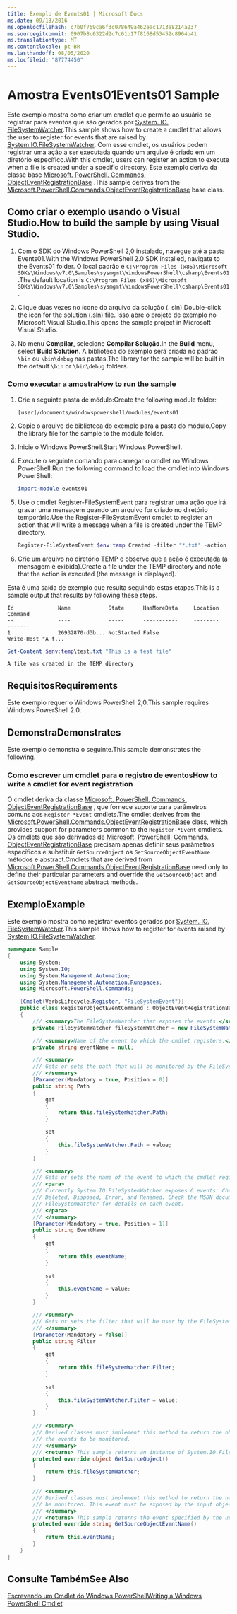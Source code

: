 ```yaml
---
title: Exemplo de Events01 | Microsoft Docs
ms.date: 09/13/2016
ms.openlocfilehash: c7b0f759ca6f3c078649a462eac1713e8214a237
ms.sourcegitcommit: 0907b8c6322d2c7c61b17f8168d53452c8964b41
ms.translationtype: MT
ms.contentlocale: pt-BR
ms.lasthandoff: 08/05/2020
ms.locfileid: "87774450"
---
```

# <a name="events01-sample"></a><span data-ttu-id="20e1e-102">Amostra Events01</span><span class="sxs-lookup"><span data-stu-id="20e1e-102">Events01 Sample</span></span>

<span data-ttu-id="20e1e-103">Este exemplo mostra como criar um cmdlet que permite ao usuário se registrar para eventos que são gerados por [System. IO. FileSystemWatcher](/dotnet/api/System.IO.FileSystemWatcher).</span><span class="sxs-lookup"><span data-stu-id="20e1e-103">This sample shows how to create a cmdlet that allows the user to register for events that are raised by [System.IO.FileSystemWatcher](/dotnet/api/System.IO.FileSystemWatcher).</span></span>
<span data-ttu-id="20e1e-104">Com esse cmdlet, os usuários podem registrar uma ação a ser executada quando um arquivo é criado em um diretório específico.</span><span class="sxs-lookup"><span data-stu-id="20e1e-104">With this cmdlet, users can register an action to execute when a file is created under a specific directory.</span></span>
<span data-ttu-id="20e1e-105">Este exemplo deriva da classe base [Microsoft. PowerShell. Commands. ObjectEventRegistrationBase](/dotnet/api/Microsoft.PowerShell.Commands.ObjectEventRegistrationBase) .</span><span class="sxs-lookup"><span data-stu-id="20e1e-105">This sample derives from the [Microsoft.PowerShell.Commands.ObjectEventRegistrationBase](/dotnet/api/Microsoft.PowerShell.Commands.ObjectEventRegistrationBase) base class.</span></span>

## <a name="how-to-build-the-sample-by-using-visual-studio"></a><span data-ttu-id="20e1e-106">Como criar o exemplo usando o Visual Studio.</span><span class="sxs-lookup"><span data-stu-id="20e1e-106">How to build the sample by using Visual Studio.</span></span>

1. <span data-ttu-id="20e1e-107">Com o SDK do Windows PowerShell 2,0 instalado, navegue até a pasta Events01.</span><span class="sxs-lookup"><span data-stu-id="20e1e-107">With the Windows PowerShell 2.0 SDK installed, navigate to the Events01 folder.</span></span>
   <span data-ttu-id="20e1e-108">O local padrão é `C:\Program Files (x86)\Microsoft SDKs\Windows\v7.0\Samples\sysmgmt\WindowsPowerShell\csharp\Events01`.</span><span class="sxs-lookup"><span data-stu-id="20e1e-108">The default location is `C:\Program Files (x86)\Microsoft SDKs\Windows\v7.0\Samples\sysmgmt\WindowsPowerShell\csharp\Events01`.</span></span>

2. <span data-ttu-id="20e1e-109">Clique duas vezes no ícone do arquivo da solução (. sln).</span><span class="sxs-lookup"><span data-stu-id="20e1e-109">Double-click the icon for the solution (.sln) file.</span></span>
   <span data-ttu-id="20e1e-110">Isso abre o projeto de exemplo no Microsoft Visual Studio.</span><span class="sxs-lookup"><span data-stu-id="20e1e-110">This opens the sample project in Microsoft Visual Studio.</span></span>

3. <span data-ttu-id="20e1e-111">No menu **Compilar**, selecione **Compilar Solução**.</span><span class="sxs-lookup"><span data-stu-id="20e1e-111">In the **Build** menu, select **Build Solution**.</span></span>
   <span data-ttu-id="20e1e-112">A biblioteca do exemplo será criada no padrão `\bin` ou `\bin\debug` nas pastas.</span><span class="sxs-lookup"><span data-stu-id="20e1e-112">The library for the sample will be built in the default `\bin` or `\bin\debug` folders.</span></span>

### <a name="how-to-run-the-sample"></a><span data-ttu-id="20e1e-113">Como executar a amostra</span><span class="sxs-lookup"><span data-stu-id="20e1e-113">How to run the sample</span></span>

1. <span data-ttu-id="20e1e-114">Crie a seguinte pasta de módulo:</span><span class="sxs-lookup"><span data-stu-id="20e1e-114">Create the following module folder:</span></span>

    `[user]/documents/windowspowershell/modules/events01`

2. <span data-ttu-id="20e1e-115">Copie o arquivo de biblioteca do exemplo para a pasta do módulo.</span><span class="sxs-lookup"><span data-stu-id="20e1e-115">Copy the library file for the sample to the module folder.</span></span>

3. <span data-ttu-id="20e1e-116">Inicie o Windows PowerShell.</span><span class="sxs-lookup"><span data-stu-id="20e1e-116">Start Windows PowerShell.</span></span>

4. <span data-ttu-id="20e1e-117">Execute o seguinte comando para carregar o cmdlet no Windows PowerShell:</span><span class="sxs-lookup"><span data-stu-id="20e1e-117">Run the following command to load the cmdlet into Windows PowerShell:</span></span>

    ```powershell
    import-module events01
    ```

5. <span data-ttu-id="20e1e-118">Use o cmdlet Register-FileSystemEvent para registrar uma ação que irá gravar uma mensagem quando um arquivo for criado no diretório temporário.</span><span class="sxs-lookup"><span data-stu-id="20e1e-118">Use the Register-FileSystemEvent cmdlet to register an action that will write a message when a file is created under the TEMP directory.</span></span>

    ```powershell
    Register-FileSystemEvent $env:temp Created -filter "*.txt" -action { Write-Host "A file was created in the TEMP directory" }
    ```

6. <span data-ttu-id="20e1e-119">Crie um arquivo no diretório TEMP e observe que a ação é executada (a mensagem é exibida).</span><span class="sxs-lookup"><span data-stu-id="20e1e-119">Create a file under the TEMP directory and note that the action is executed (the message is displayed).</span></span>

<span data-ttu-id="20e1e-120">Esta é uma saída de exemplo que resulta seguindo estas etapas.</span><span class="sxs-lookup"><span data-stu-id="20e1e-120">This is a sample output that results by following these steps.</span></span>

```output
Id              Name            State      HasMoreData     Location             Command
--              ----            -----      -----------     --------             -------
1               26932870-d3b... NotStarted False                                 Write-Host "A f...

```

```powershell
Set-Content $env:temp\test.txt "This is a test file"
```

```output
A file was created in the TEMP directory
```

## <a name="requirements"></a><span data-ttu-id="20e1e-121">Requisitos</span><span class="sxs-lookup"><span data-stu-id="20e1e-121">Requirements</span></span>

<span data-ttu-id="20e1e-122">Este exemplo requer o Windows PowerShell 2,0.</span><span class="sxs-lookup"><span data-stu-id="20e1e-122">This sample requires Windows PowerShell 2.0.</span></span>

## <a name="demonstrates"></a><span data-ttu-id="20e1e-123">Demonstra</span><span class="sxs-lookup"><span data-stu-id="20e1e-123">Demonstrates</span></span>

<span data-ttu-id="20e1e-124">Este exemplo demonstra o seguinte.</span><span class="sxs-lookup"><span data-stu-id="20e1e-124">This sample demonstrates the following.</span></span>

### <a name="how-to-write-a-cmdlet-for-event-registration"></a><span data-ttu-id="20e1e-125">Como escrever um cmdlet para o registro de eventos</span><span class="sxs-lookup"><span data-stu-id="20e1e-125">How to write a cmdlet for event registration</span></span>

<span data-ttu-id="20e1e-126">O cmdlet deriva da classe [Microsoft. PowerShell. Commands. ObjectEventRegistrationBase](/dotnet/api/Microsoft.PowerShell.Commands.ObjectEventRegistrationBase) , que fornece suporte para parâmetros comuns aos `Register-*Event` cmdlets.</span><span class="sxs-lookup"><span data-stu-id="20e1e-126">The cmdlet derives from the [Microsoft.PowerShell.Commands.ObjectEventRegistrationBase](/dotnet/api/Microsoft.PowerShell.Commands.ObjectEventRegistrationBase) class, which provides support for parameters common to the `Register-*Event` cmdlets.</span></span>
<span data-ttu-id="20e1e-127">Os cmdlets que são derivados de [Microsoft. PowerShell. Commands. ObjectEventRegistrationBase](/dotnet/api/Microsoft.PowerShell.Commands.ObjectEventRegistrationBase) precisam apenas definir seus parâmetros específicos e substituir `GetSourceObject` os `GetSourceObjectEventName` métodos e abstract.</span><span class="sxs-lookup"><span data-stu-id="20e1e-127">Cmdlets that are derived from [Microsoft.PowerShell.Commands.ObjectEventRegistrationBase](/dotnet/api/Microsoft.PowerShell.Commands.ObjectEventRegistrationBase) need only to define their particular parameters and override the `GetSourceObject` and `GetSourceObjectEventName` abstract methods.</span></span>

## <a name="example"></a><span data-ttu-id="20e1e-128">Exemplo</span><span class="sxs-lookup"><span data-stu-id="20e1e-128">Example</span></span>

<span data-ttu-id="20e1e-129">Este exemplo mostra como registrar eventos gerados por [System. IO. FileSystemWatcher](/dotnet/api/System.IO.FileSystemWatcher).</span><span class="sxs-lookup"><span data-stu-id="20e1e-129">This sample shows how to register for events raised by [System.IO.FileSystemWatcher](/dotnet/api/System.IO.FileSystemWatcher).</span></span>

```csharp
namespace Sample
{
    using System;
    using System.IO;
    using System.Management.Automation;
    using System.Management.Automation.Runspaces;
    using Microsoft.PowerShell.Commands;

    [Cmdlet(VerbsLifecycle.Register, "FileSystemEvent")]
    public class RegisterObjectEventCommand : ObjectEventRegistrationBase
    {
        /// <summary>The FileSystemWatcher that exposes the events.</summary>
        private FileSystemWatcher fileSystemWatcher = new FileSystemWatcher();

        /// <summary>Name of the event to which the cmdlet registers.</summary>
        private string eventName = null;

        /// <summary>
        /// Gets or sets the path that will be monitored by the FileSystemWatcher.
        /// </summary>
        [Parameter(Mandatory = true, Position = 0)]
        public string Path
        {
            get
            {
                return this.fileSystemWatcher.Path;
            }

            set
            {
                this.fileSystemWatcher.Path = value;
            }
        }

        /// <summary>
        /// Gets or sets the name of the event to which the cmdlet registers.
        /// <para>
        /// Currently System.IO.FileSystemWatcher exposes 6 events: Changed, Created,
        /// Deleted, Disposed, Error, and Renamed. Check the MSDN documentation of
        /// FileSystemWatcher for details on each event.
        /// </para>
        /// </summary>
        [Parameter(Mandatory = true, Position = 1)]
        public string EventName
        {
            get
            {
                return this.eventName;
            }

            set
            {
                this.eventName = value;
            }
        }

        /// <summary>
        /// Gets or sets the filter that will be user by the FileSystemWatcher.
        /// </summary>
        [Parameter(Mandatory = false)]
        public string Filter
        {
            get
            {
                return this.fileSystemWatcher.Filter;
            }

            set
            {
                this.fileSystemWatcher.Filter = value;
            }
        }

        /// <summary>
        /// Derived classes must implement this method to return the object that generates
        /// the events to be monitored.
        /// </summary>
        /// <returns> This sample returns an instance of System.IO.FileSystemWatcher</returns>
        protected override object GetSourceObject()
        {
            return this.fileSystemWatcher;
        }

        /// <summary>
        /// Derived classes must implement this method to return the name of the event to
        /// be monitored. This event must be exposed by the input object.
        /// </summary>
        /// <returns> This sample returns the event specified by the user with the -EventName parameter.</returns>
        protected override string GetSourceObjectEventName()
        {
            return this.eventName;
        }
    }
}
```

## <a name="see-also"></a><span data-ttu-id="20e1e-130">Consulte Também</span><span class="sxs-lookup"><span data-stu-id="20e1e-130">See Also</span></span>

[<span data-ttu-id="20e1e-131">Escrevendo um Cmdlet do Windows PowerShell</span><span class="sxs-lookup"><span data-stu-id="20e1e-131">Writing a Windows PowerShell Cmdlet</span></span>](writing-a-windows-powershell-cmdlet.md)
